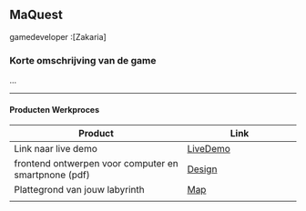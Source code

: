## MaQuest
gamedeveloper :[Zakaria]

### Korte omschrijving van de game
...

---
#### Producten Werkproces
| Product  | Link |
| ------ |  ------ |
| Link naar live demo| [LiveDemo]
| frontend ontwerpen voor computer en smartpnone (pdf) | [Design]
| Plattegrond van jouw labyrinth            | [Map]
|<img width=500/>|<img width=300/>|


   [LiveDemo]: <http://30044.hosts2.ma-cloud.nl/bewijzenmap/periode1.3/MapQuest/PROJ-1.3-19-20-GD-textadventure//>
   [Design]: <docs/design.png>
   [Map]:<docs/map.png>
